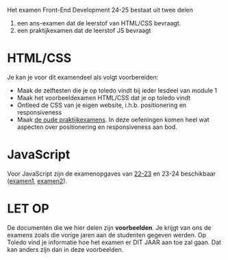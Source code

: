 Het examen Front-End Development 24-25 bestaat uit twee delen
1.  een ans-examen dat de leerstof van HTML/CSS bevraagt. 
2.  een praktijkexamen dat de leerstof JS bevraagt

HTML/CSS
========
Je kan je voor dit examendeel als volgt voorbereiden:
- Maak de zelftesten die je op toledo vindt bij ieder lesdeel van module 1
- Maak het voorbeeldexamen HTML/CSS dat je op toledo vindt
- Ontleed de CSS van je eigen website, i.h.b. positionering en responsiveness
- Maak [de oude praktijkexamens](HTML-CSS/opgave.md). In deze oefeningen komen heel wat aspecten over positionering en responsiveness aan bod.

JavaScript
========
Voor JavaScript zijn de examenopgaves van [22-23](JS/2223/readme.md) en 23-24 beschikbaar ([examen1](JS/2324/examen1/readme.md), [examen2](JS/2324/examen2/readme.md)). 

LET OP
=====
De documenten die we hier delen zijn **voorbeelden**. Je krijgt van ons de examens zoals die vorige jaren aan de studenten gegeven werden. Op Toledo vind je informatie hoe het examen er DIT JAAR aan toe zal gaan. Dat kan anders zijn dan in deze voorbeelden. 